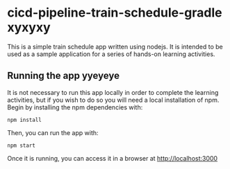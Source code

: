 # cicd-pipeline-train-schedule-gradle xyxyxy

This is a simple train schedule app written using nodejs. It is intended to be used as a sample application for a series of hands-on learning activities.

## Running the app yyeyeye

It is not necessary to run this app locally in order to complete the learning activities, but if you wish to do so you will need a local installation of npm. Begin by installing the npm dependencies with:

    npm install

Then, you can run the app with:

    npm start

Once it is running, you can access it in a browser at [http://localhost:3000](http://localhost:3000)